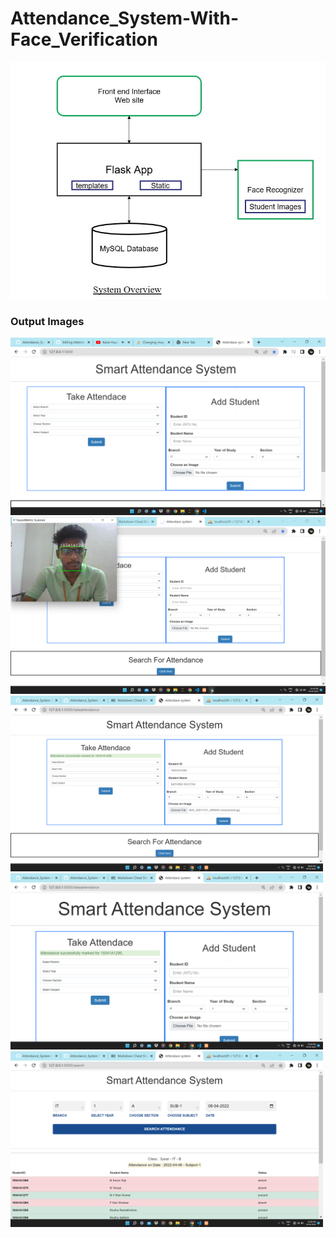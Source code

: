 # Attendance_System-With-Face_Verification

![system](System_Overview.jpg)

### Output Images

<img src="Output_Images/1.png" alt="Home" width ="1000" >

<img src="Output_Images/2.png" alt="Home" width="1000">

<img src="Output_Images/3.png" alt="Home" width="500">

<img src="Output_Images/4.png" alt="Home" width="500">

<img src="Output_Images/5.png" alt="Home" width="500">
